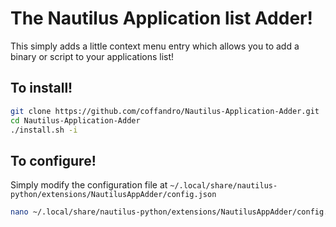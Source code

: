 # The Nautilus Application list Adder!
This simply adds a little context menu entry which allows you to add a binary or script to your applications list!

## To install!
```Bash
git clone https://github.com/coffandro/Nautilus-Application-Adder.git
cd Nautilus-Application-Adder
./install.sh -i
```

## To configure!
Simply modify the configuration file at `~/.local/share/nautilus-python/extensions/NautilusAppAdder/config.json` 
```Bash
nano ~/.local/share/nautilus-python/extensions/NautilusAppAdder/config.json
```
